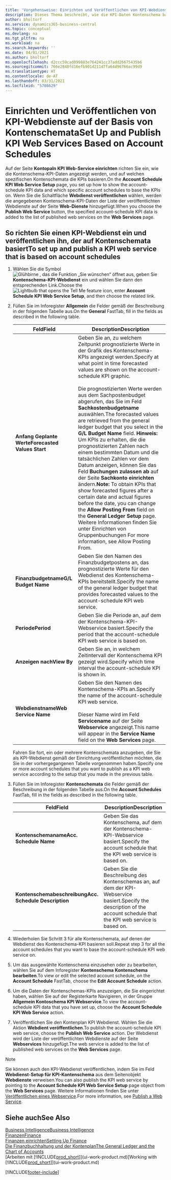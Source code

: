 ```yaml
---
title: 'Vorgehensweise: Einrichten und Veröffentlichen von KPI-Webdienste auf der Basis von Kontenschemata  | Microsoft Docs'
description: Dieses Thema beschreibt, wie die KPI-Daten Kontenschema basierend auf bestimmte Kontenschemata angezeigt werden.
author: bholtorf
ms.service: dynamics365-business-central
ms.topic: conceptual
ms.devlang: na
ms.tgt_pltfrm: na
ms.workload: na
ms.search.keywords: ''
ms.date: 04/01/2021
ms.author: bholtorf
ms.openlocfilehash: d2ccc59cad099883e764241cc37add26675435b6
ms.sourcegitcommit: 766e2840fd16efb901d211d7fa64d96766ac99d9
ms.translationtype: HT
ms.contentlocale: de-AT
ms.lasthandoff: 03/31/2021
ms.locfileid: "5786629"
---
```

# <a name="set-up-and-publish-kpi-web-services-based-on-account-schedules"></a><span data-ttu-id="f89f4-103">Einrichten und Veröffentlichen von KPI-Webdienste auf der Basis von Kontenschemata</span><span class="sxs-lookup"><span data-stu-id="f89f4-103">Set Up and Publish KPI Web Services Based on Account Schedules</span></span>
<span data-ttu-id="f89f4-104">Auf der Seite **Kontopaln KPI Web-Service einrichten** richten Sie ein, wie die Kontenschema-KPI-Daten angezeigt werden, und auf welchen spezifischen Kontenschemata die KPIs basieren.</span><span class="sxs-lookup"><span data-stu-id="f89f4-104">On the **Account Schedule KPI Web Service Setup** page, you set up how to show the account-schedule KPI data and which specific account schedules to base the KPIs on.</span></span> <span data-ttu-id="f89f4-105">Wenn Sie die Schaltfläche **Webdienst veröffentlichen** wählen, werden die angegebenen Kontenschema-KPI-Daten der Liste der veröffentlichten Webdienste auf der Seite **Web-Dienste** hinzugefügt.</span><span class="sxs-lookup"><span data-stu-id="f89f4-105">When you choose the **Publish Web Service** button, the specified account-schedule KPI data is added to the list of published web services on the **Web Services** page.</span></span>  

## <a name="to-set-up-and-publish-a-kpi-web-service-that-is-based-on-account-schedules"></a><span data-ttu-id="f89f4-106">So richten Sie einen KPI-Webdienst ein und veröffentlichen ihn, der auf Kontenschemata basiert</span><span class="sxs-lookup"><span data-stu-id="f89f4-106">To set up and publish a KPI web service that is based on account schedules</span></span>  
1.  <span data-ttu-id="f89f4-107">Wählen Sie die Symbol ![Glühbirne , das die Funktion „Sie wünschen“ öffnet](media/ui-search/search_small.png "Tell Me-Funktion") aus, geben Sie **Kontenschema-KPI-Webdienst** ein und wählen Sie dann den entsprechenden Link.</span><span class="sxs-lookup"><span data-stu-id="f89f4-107">Choose the ![Lightbulb that opens the Tell Me feature](media/ui-search/search_small.png "Tell me what you want to do") icon, enter **Account Schedule KPI Web Service Setup**, and then choose the related link.</span></span>  
2.  <span data-ttu-id="f89f4-108">Füllen Sie im Inforegister **Allgemein** die Felder gemäß der Beschreibung in der folgenden Tabelle aus.</span><span class="sxs-lookup"><span data-stu-id="f89f4-108">On the **General** FastTab, fill in the fields as described in the following table.</span></span>  

    |<span data-ttu-id="f89f4-109">Feld</span><span class="sxs-lookup"><span data-stu-id="f89f4-109">Field</span></span>|<span data-ttu-id="f89f4-110">Description</span><span class="sxs-lookup"><span data-stu-id="f89f4-110">Description</span></span>|  
    |---------------------------------|---------------------------------------|  
    |<span data-ttu-id="f89f4-111">**Anfang Geplante Werte**</span><span class="sxs-lookup"><span data-stu-id="f89f4-111">**Forecasted Values Start**</span></span>|<span data-ttu-id="f89f4-112">Geben Sie an, zu welchem Zeitpunkt prognostizierte Werte in der Grafik des Kontenschema-KPIs angezeigt werden.</span><span class="sxs-lookup"><span data-stu-id="f89f4-112">Specify at what point in time forecasted values are shown on the account-schedule KPI graphic.</span></span><br /><br /> <span data-ttu-id="f89f4-113">Die prognostizierten Werte werden aus dem Sachpostenbudget abgerufen, das Sie im Feld **Sachkostenbudgetname** auswählen.</span><span class="sxs-lookup"><span data-stu-id="f89f4-113">The forecasted values are retrieved from the general ledger budget that you select in the **G/L Budget Name** field.</span></span> <span data-ttu-id="f89f4-114">**Hinweis:**  Um KPIs zu erhalten, die die prognostizierten Zahlen nach einem bestimmten Datum und die tatsächlichen Zahlen vor dem Datum anzeigen, können Sie das Feld **Buchungen zulassen ab** auf der Seite **Sachkonto einrichten** ändern.</span><span class="sxs-lookup"><span data-stu-id="f89f4-114">**Note:**  To obtain KPIs that show forecasted figures after a certain date and actual figures before the date, you can change the **Allow Posting From** field on the **General Ledger Setup** page.</span></span> <span data-ttu-id="f89f4-115">Weitere Informationen finden Sie unter Einrichten von Gruppenbuchungen </span><span class="sxs-lookup"><span data-stu-id="f89f4-115">For more information, see Allow Posting From.</span></span>|  
    |<span data-ttu-id="f89f4-116">**Finanzbudgetname**</span><span class="sxs-lookup"><span data-stu-id="f89f4-116">**G/L Budget Name**</span></span>|<span data-ttu-id="f89f4-117">Geben Sie den Namen des Finanzbudgetpostens an, das prognostizierte Werte für den Webdienst des Kontenschema-KPIs bereitstellt.</span><span class="sxs-lookup"><span data-stu-id="f89f4-117">Specify the name of the general ledger budget that provides forecasted values to the account-schedule KPI web service.</span></span>|  
    |<span data-ttu-id="f89f4-118">**Periode**</span><span class="sxs-lookup"><span data-stu-id="f89f4-118">**Period**</span></span>|<span data-ttu-id="f89f4-119">Geben Sie die Periode an, auf dem der Kontenschema-KPI-Webservice basiert.</span><span class="sxs-lookup"><span data-stu-id="f89f4-119">Specify the period that the account-schedule KPI web service is based on.</span></span>|  
    |<span data-ttu-id="f89f4-120">**Anzeigen nach**</span><span class="sxs-lookup"><span data-stu-id="f89f4-120">**View By**</span></span>|<span data-ttu-id="f89f4-121">Geben Sie an, in welchem Zeitintervall der Kontenschema KPI gezeigt wird.</span><span class="sxs-lookup"><span data-stu-id="f89f4-121">Specify which time interval the account-schedule KPI is shown in.</span></span>|  
    |<span data-ttu-id="f89f4-122">**Webdienstname**</span><span class="sxs-lookup"><span data-stu-id="f89f4-122">**Web Service Name**</span></span>|<span data-ttu-id="f89f4-123">Geben Sie den Namen des Kontenschema-KPIs an.</span><span class="sxs-lookup"><span data-stu-id="f89f4-123">Specify the name of the account-schedule KPI web service.</span></span><br /><br /> <span data-ttu-id="f89f4-124">Dieser Name wird im Feld **Servicename** auf der Seite **Webservice** angezeigt.</span><span class="sxs-lookup"><span data-stu-id="f89f4-124">This name will appear in the **Service Name** field on the **Web Services** page.</span></span>|  

    <span data-ttu-id="f89f4-125">Fahren Sie fort, ein oder mehrere Kontenschemata anzugeben, die Sie als KPI-Webdienst gemäß der Einrichtung veröffentlichen möchten, die Sie in der vorhergegangenen Tabelle vorgenommen haben.</span><span class="sxs-lookup"><span data-stu-id="f89f4-125">Specify one or more account schedules that you want to publish as a KPI web service according to the setup that you made in the previous table.</span></span>  

3.  <span data-ttu-id="f89f4-126">Füllen Sie im Inforegister **Kontenschemata** die Felder gemäß der Beschreibung in der folgenden Tabelle aus.</span><span class="sxs-lookup"><span data-stu-id="f89f4-126">On the **Account Schedules** FastTab, fill in the fields as described in the following table.</span></span>  

    |<span data-ttu-id="f89f4-127">Feld</span><span class="sxs-lookup"><span data-stu-id="f89f4-127">Field</span></span>|<span data-ttu-id="f89f4-128">Description</span><span class="sxs-lookup"><span data-stu-id="f89f4-128">Description</span></span>|  
    |---------------------------------|---------------------------------------|  
    |<span data-ttu-id="f89f4-129">**Kontenschemaname**</span><span class="sxs-lookup"><span data-stu-id="f89f4-129">**Acc. Schedule Name**</span></span>|<span data-ttu-id="f89f4-130">Geben Sie das Kontenschema, auf dem der Kontenschema-KPI-Webservice basiert.</span><span class="sxs-lookup"><span data-stu-id="f89f4-130">Specify the account schedule that the KPI web service is based on.</span></span>|  
    |<span data-ttu-id="f89f4-131">**Kontenschemabeschreibung**</span><span class="sxs-lookup"><span data-stu-id="f89f4-131">**Acc. Schedule Description**</span></span>|<span data-ttu-id="f89f4-132">Geben Sie die Beschreibung des Kontenschemas an, auf dem der KPI-Webservice basiert.</span><span class="sxs-lookup"><span data-stu-id="f89f4-132">Specify the description of the account schedule that the KPI web service is based on.</span></span>|  

4.  <span data-ttu-id="f89f4-133">Wiederholen Sie Schritt 3 für alle Kontenschemata, auf denen der Webdienst des Kontenschema-KPI basieren soll.</span><span class="sxs-lookup"><span data-stu-id="f89f4-133">Repeat step 3 for all the account schedules that you want to base the account-schedule KPI web service on.</span></span>  
5.  <span data-ttu-id="f89f4-134">Um das ausgewählte Kontenschema einzusehen oder zu bearbeiten, wählen Sie auf dem Inforegister **Kontenschema** **Kontenschema bearbeiten**.</span><span class="sxs-lookup"><span data-stu-id="f89f4-134">To view or edit the selected account schedule, on the **Account Schedule** FastTab, choose the **Edit Account Schedule** action.</span></span>  
6.  <span data-ttu-id="f89f4-135">Um die Daten der Kontenschemas-KPIs anzuzeigen, die Sie eingerichtet haben, wählen Sie auf der Registerkarte Navigieren, in der Gruppe **Allgemein Kontoschema KPI Webservice**.</span><span class="sxs-lookup"><span data-stu-id="f89f4-135">To view the account-schedule KPI data that you have set up, choose the **Account Schedule KPI Web Service** action.</span></span>  
7.  <span data-ttu-id="f89f4-136">Veröffentlichen Sie den Kontenplan KPI  Webdienst. Wählen Sie die Aktion **Webdient veröffentlichen**.</span><span class="sxs-lookup"><span data-stu-id="f89f4-136">To publish the account-schedule KPI web service, choose the **Publish Web Service** action.</span></span> <span data-ttu-id="f89f4-137">Der Webdienst wird der Liste der veröffentlichten Webdienste auf der Seite **Webservices** hinzugefügt.</span><span class="sxs-lookup"><span data-stu-id="f89f4-137">The web service is added to the list of published web services on the **Web Services** page.</span></span>  

> [!NOTE]  
>  <span data-ttu-id="f89f4-138">Sie können auch den KPI-Webdienst veröffentlichen, indem Sie im Feld **Webdienst-Setup für KPI-Kontenschema** aus dem Seitenobjekt **Webdienste** verweisen.</span><span class="sxs-lookup"><span data-stu-id="f89f4-138">You can also publish the KPI web service by pointing to the **Account Schedule KPI Web Service Setup** page object from the **Web Services** page.</span></span> <span data-ttu-id="f89f4-139">Weitere Informationen finden Sie unter [Veröffentlichen eines Webservice](across-how-publish-web-service.md).</span><span class="sxs-lookup"><span data-stu-id="f89f4-139">For more information, see [Publish a Web Service](across-how-publish-web-service.md).</span></span>  

## <a name="see-also"></a><span data-ttu-id="f89f4-140">Siehe auch</span><span class="sxs-lookup"><span data-stu-id="f89f4-140">See Also</span></span>  
[<span data-ttu-id="f89f4-141">Business Intelligence</span><span class="sxs-lookup"><span data-stu-id="f89f4-141">Business Intelligence</span></span>](bi.md)  
[<span data-ttu-id="f89f4-142">Finanzen</span><span class="sxs-lookup"><span data-stu-id="f89f4-142">Finance</span></span>](finance.md)  
[<span data-ttu-id="f89f4-143">Finanzen einrichten</span><span class="sxs-lookup"><span data-stu-id="f89f4-143">Setting Up Finance</span></span>](finance-setup-finance.md)  
[<span data-ttu-id="f89f4-144">Die Finanzbuchhaltung und der Kontenplan</span><span class="sxs-lookup"><span data-stu-id="f89f4-144">The General Ledger and the Chart of Accounts</span></span>](finance-general-ledger.md)  
<span data-ttu-id="f89f4-145">[Arbeiten mit [!INCLUDE[prod_short](includes/prod_short.md)]](ui-work-product.md)</span><span class="sxs-lookup"><span data-stu-id="f89f4-145">[Working with [!INCLUDE[prod_short](includes/prod_short.md)]](ui-work-product.md)</span></span>


[!INCLUDE[footer-include](includes/footer-banner.md)]